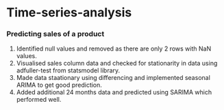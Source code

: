 # Time-series-analysis
### Predicting sales of a product
1. Identified null values and removed as there are only 2 rows with NaN values.
2. Visualised sales column data and checked for stationarity in data using adfuller-test from statsmodel library.
3. Made data staationary using differencing and implemented seasonal ARIMA to get good prediction.
4. Added additional 24 months data and predicted using SARIMA which performed well. 

